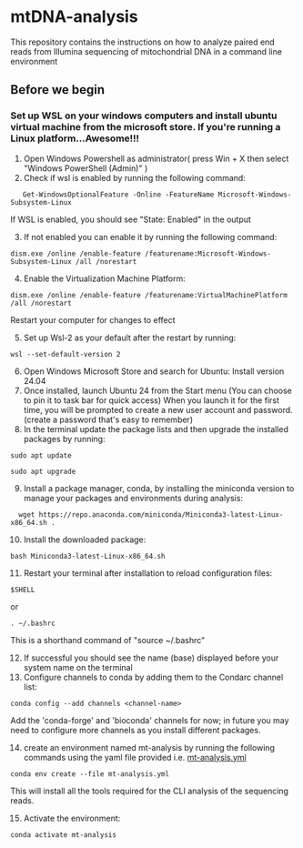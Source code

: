 # mtDNA-analysis
This repository contains the instructions on how to analyze paired end reads from Illumina sequencing of mitochondrial DNA in a command line environment

## Before we begin
### Set up WSL on your windows computers and install ubuntu virtual machine from the microsoft store. If you're running a Linux platform...Awesome!!!

1. Open Windows Powershell as administrator( press Win + X then select "Windows PowerShell (Admin)" )
2. Check if wsl is enabled by running the following command:
```
   Get-WindowsOptionalFeature -Online -FeatureName Microsoft-Windows-Subsystem-Linux
 ```   
If WSL is enabled, you should see "State: Enabled" in the output

3. If not enabled you can enable it by running the following command:
```
dism.exe /online /enable-feature /featurename:Microsoft-Windows-Subsystem-Linux /all /norestart
```
4. Enable the Virtualization Machine Platform:
```
dism.exe /online /enable-feature /featurename:VirtualMachinePlatform /all /norestart
```
Restart your computer for changes to effect

5. Set up Wsl-2 as your default after the restart by running:
```
wsl --set-default-version 2
```
6. Open Windows Microsoft Store and search for Ubuntu: Install version 24.04
7. Once installed, launch Ubuntu 24 from the Start menu (You can choose to pin it to task bar for quick access)
   When you launch it for the first time, you will be prompted to create a new user account and password.(create a password that's easy to remember)
8. In the terminal update the package lists and then upgrade the installed packages by running:
```
sudo apt update
```
```
sudo apt upgrade
```
9. Install a package manager, conda, by installing the miniconda version to manage your packages and environments during analysis:
    
```
  wget https://repo.anaconda.com/miniconda/Miniconda3-latest-Linux-x86_64.sh .
``` 
10. Install the downloaded package:

```
bash Miniconda3-latest-Linux-x86_64.sh
```
11. Restart your terminal after installation to reload configuration files:
```
$SHELL
```
or
```
. ~/.bashrc
```
This is a shorthand command of "source ~/.bashrc"

12. If successful you should see the name (base) displayed before your system name on the terminal
13. Configure channels to conda by adding them to the Condarc channel list:
```
conda config --add channels <channel-name>
```
Add the 'conda-forge' and 'bioconda' channels for now; in future you may need to configure more channels as you install different packages.

14. create an environment named mt-analysis by running the following commands using the yaml file provided i.e. [mt-analysis.yml](https://github.com/lewis-karani/mtDNA-analysis/blob/main/mt-analysis.yml)

```
conda env create --file mt-analysis.yml
```
This will install all the tools required for the CLI analysis of the sequencing reads.

15. Activate the environment:
```
conda activate mt-analysis
```
